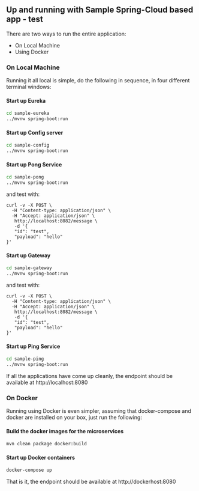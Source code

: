 ## Up and running with Sample Spring-Cloud based app - test

There are two ways to run the entire application:

- On Local Machine
- Using Docker

### On Local Machine
Running it all local is simple, do the following in sequence, in four different terminal windows:

#### Start up Eureka
```sh
cd sample-eureka
../mvnw spring-boot:run
```

#### Start up Config server

```sh
cd sample-config
../mvnw spring-boot:run
```

#### Start up Pong Service
```sh
cd sample-pong
../mvnw spring-boot:run
```

and test with:

```shell
curl -v -X POST \
  -H "Content-type: application/json" \
  -H "Accept: application/json" \
   http://localhost:8082/message \
   -d '{
   "id": "test", 
   "payload": "hello"
}'
```

#### Start up Gateway
```sh
cd sample-gateway
../mvnw spring-boot:run
```

and test with:

```shell
curl -v -X POST \
  -H "Content-type: application/json" \
  -H "Accept: application/json" \
   http://localhost:8082/message \
   -d '{
   "id": "test", 
   "payload": "hello"
}'
```

#### Start up Ping Service
```sh
cd sample-ping
../mvnw spring-boot:run
```

If all the applications have come up cleanly, the endpoint should be available at http://localhost:8080

### On Docker

Running using Docker is even simpler, assuming that docker-compose and docker are installed on your box, just run the following:

#### Build the docker images for the microservices

```sh
mvn clean package docker:build
```

#### Start up Docker containers

```sh
docker-compose up
```

That is it, the endpoint should be available at http://dockerhost:8080
